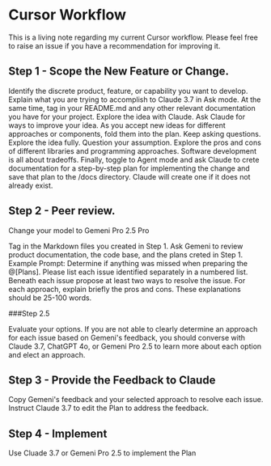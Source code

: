 # Cursor Workflow

This is a living note regarding my current Cursor workflow. Please feel free to raise an issue if you have a recommendation for improving it. 

## Step 1 - Scope the New Feature or Change.

Identify the discrete product, feature, or capability you want to develop. 
Explain what you are trying to accomplish to Claude 3.7 in Ask mode. At the same time, tag in your README.md and any other relevant documentation you have for your project.
Explore the idea with Claude. Ask Claude for ways to improve your idea. 
As you accept new ideas for different approaches or components, fold them into the plan. 
Keep asking questions. Explore the idea fully. Question your assumption. Explore the pros and cons of different libraries and programming approaches. Software development is all about tradeoffs. 
Finally, toggle to Agent mode and ask Claude to crete documentation for a step-by-step plan for implementing the change and save that plan to the /docs directory. Claude will create one if it does not already exist. 

## Step 2 - Peer review.

Change your model to Gemeni Pro 2.5 Pro

Tag in the Markdown files you created in Step 1. 
Ask Gemeni to review product documentation, the code base, and the plans creted in Step 1. 
Example Prompt: Determine if anything was missed when preparing the @[Plans]. Please list each issue identified separately in a numbered list. Beneath each issue propose at least two ways to resolve the issue. For each approach, explain briefly the pros and cons. These explanations should be 25-100 words. 

###Step 2.5

Evaluate your options. If you are not able to clearly determine an approach for each issue based on Gemeni's feedback, you should converse with Claude 3.7, ChatGPT 4o, or Gemeni Pro 2.5 to learn more about each option and elect an approach. 

## Step 3 - Provide the Feedback to Claude

Copy Gemeni's feedback and your selected approach to resolve each issue.
Instruct Claude 3.7 to edit the Plan to address the feedback. 

## Step 4 - Implement

Use Cluade 3.7 or Gemeni Pro 2.5 to implement the Plan

